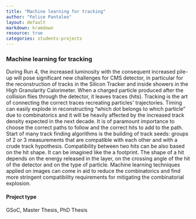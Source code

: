 ```yaml
---
title: "Machine learning for tracking"
author: "Felice Pantaleo"
layout: default
markdown: kramdown
resource: true
categories: students-projects
---
```

### Machine learning for tracking
  During Run 4, the increased luminosity with the consequent increased pile-up will pose significant new challenges for CMS detector, in particular for the reconstruction of tracks in the Silicon Tracker and inside showers in the High Granularity Calorimeter. When a charged particle produced after the collision flies through the detector, it leaves traces (hits). Tracking is the art of connecting the correct traces recreating particles' trajectories. Timing can easily explode in reconstructing “which dot belongs to which particle” due to combinatorics and it will be heavily affected by the increased track density expected in the next decade. It is of paramount importance to choose the correct paths to follow and the correct hits to add to the path.
  Start of many track finding algorithms is the building of track seeds: groups of 2 or 3 measurements that are compatible with each other and with a crude track hypothesis. Compatibility between two hits can be also based on the hit shape. It can be imagined like the a footprint. The shape of a hit depends on the energy released in the layer, on the crossing angle of the hit of the detector and on the type of particle. Machine learning techniques applied on images can come in aid to reduce the combinatorics and find more stringent compatibility requirements for mitigating the combinatorial explosion.

#### Project type
  GSoC, Master Thesis, PhD Thesis
